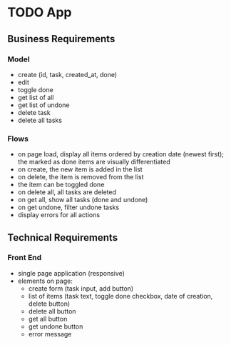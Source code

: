 # TODO App

## Business Requirements

### Model
* create (id, task, created_at, done)
* edit
* toggle done
* get list of all
* get list of undone
* delete task
* delete all tasks


### Flows
* on page load, display all items ordered by creation date (newest first); the marked as done 
items are visually differentiated
* on create, the new item is added in the list
* on delete, the item is removed from the list
* the item can be toggled done
* on delete all, all tasks are deleted
* on get all, show all tasks (done and undone)
* on get undone, filter undone tasks
* display errors for all actions


## Technical Requirements

### Front End
* single page application (responsive)
* elements on page: 
    * create form (task input, add button)
    * list of items (task text, toggle done checkbox, date of creation, delete button)
    * delete all button
    * get all button
    * get undone button
    * error message